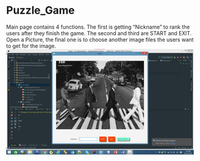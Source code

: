 # Puzzle_Game
Main page contains 4 functions. The first is getting “Nickname” to rank the users
after they finish the game. The second and third are START and EXIT. Open a
Picture, the final one is to choose another image files the users want to get for
the image.
![a](https://github.com/sun2545/Puzzle_Game/blob/master/a.jpg)
